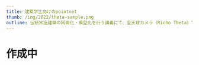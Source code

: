 ```yaml
---
title: 建築学生向けのpointnet
thumb: /img/2022/theta-sample.png
outline: 伝統木造建築の図面化・模型化を行う講義にて、全天球カメラ（Richo Theta）で撮影した全天球画像を情報の補足のために使おうと思ったのですが、そのまま撮って出しも味気ない…。ということで、説明を加えたり人物をマスクするために、一旦キューブ状に展開し、編集後にもとに戻すということをしています。
---
```


# 作成中